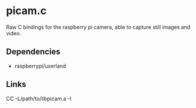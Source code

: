 # picam.c

Raw C bindings for the raspberry pi camera, able to capture still images and
video.

## Dependencies

  - raspberrypi/userland

## Links

CC -L/path/to/libpicam.a -I
